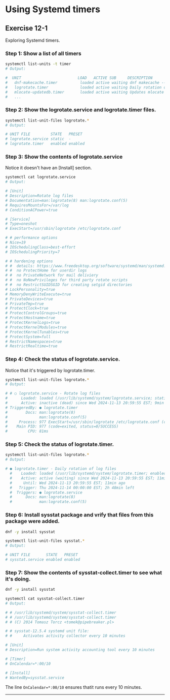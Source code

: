 # Using Systemd timers
## Exercise 12-1
Exploring Systemd timers.

### Step 1: Show a list of all timers


```bash
systemctl list-units -t timer
# Output:

#  UNIT                         LOAD   ACTIVE SUB     DESCRIPTION                                         
#   dnf-makecache.timer          loaded active waiting dnf makecache --timer
#   logrotate.timer              loaded active waiting Daily rotation of log files
#   mlocate-updatedb.timer       loaded active waiting Updates mlocate database every day
#   ...
```


### Step 2: Show the logrotate.service and logrotate.timer files. 

```bash
systemctl list-unit-files logrotate.* 
# Output:

# UNIT FILE         STATE   PRESET 
# logrotate.service static  -      
# logrotate.timer   enabled enabled
```


### Step 3: Show the contents of logrotate.service 

Notice it doesn't have an [Install] section.

```bash
systemctl cat logrotate.service
# Output:

# [Unit]
# Description=Rotate log files
# Documentation=man:logrotate(8) man:logrotate.conf(5)
# RequiresMountsFor=/var/log
# ConditionACPower=true

# [Service]
# Type=oneshot
# ExecStart=/usr/sbin/logrotate /etc/logrotate.conf

# # performance options
# Nice=19
# IOSchedulingClass=best-effort
# IOSchedulingPriority=7

# # hardening options
# #  details: https://www.freedesktop.org/software/systemd/man/systemd.exec.html
# #  no ProtectHome for userdir logs
# #  no PrivateNetwork for mail deliviery
# #  no NoNewPrivileges for third party rotate scripts
# #  no RestrictSUIDSGID for creating setgid directories
# LockPersonality=true
# MemoryDenyWriteExecute=true
# PrivateDevices=true
# PrivateTmp=true
# ProtectClock=true
# ProtectControlGroups=true
# ProtectHostname=true
# ProtectKernelLogs=true
# ProtectKernelModules=true
# ProtectKernelTunables=true
# ProtectSystem=full
# RestrictNamespaces=true
# RestrictRealtime=true
```


### Step 4: Check the status of logrotate.service. 

Notice that it's triggered by logrotate.timer.

```bash
systemctl list-unit-files logrotate.* 
# Output:

# # ○ logrotate.service - Rotate log files
#      Loaded: loaded (/usr/lib/systemd/system/logrotate.service; static)
#      Active: inactive (dead) since Wed 2024-11-13 20:59:55 EST; 9min ago
# TriggeredBy: ● logrotate.timer
#        Docs: man:logrotate(8)
#              man:logrotate.conf(5)
#     Process: 977 ExecStart=/usr/sbin/logrotate /etc/logrotate.conf (code=exited, status=0/SUCCESS)
#    Main PID: 977 (code=exited, status=0/SUCCESS)
#         CPU: 81ms
```


### Step 5: Check the status of logrotate.timer. 

```bash
systemctl list-unit-files logrotate.* 
# Output:

# ● logrotate.timer - Daily rotation of log files
  #    Loaded: loaded (/usr/lib/systemd/system/logrotate.timer; enabled; preset: enabled)
  #    Active: active (waiting) since Wed 2024-11-13 20:59:55 EST; 11min ago
  #     Until: Wed 2024-11-13 20:59:55 EST; 11min ago
  #   Trigger: Thu 2024-11-14 00:00:00 EST; 2h 48min left
  #  Triggers: ● logrotate.service
  #      Docs: man:logrotate(8)
  #            man:logrotate.conf(5)
```


### Step 6: Install sysstat package and vrify that files from this package were added.

```bash
dnf -y install sysstat 

systemctl list-unit-files sysstat.*
# Output:

# UNIT FILE       STATE   PRESET 
# sysstat.service enabled enabled
```


### Step 7: Show the contents of sysstat-collect.timer to see what it's doing.

```bash
dnf -y install sysstat 

systemctl cat sysstat-collect.timer
# Output:

# # /usr/lib/systemd/system/sysstat-collect.timer
# # /usr/lib/systemd/system/sysstat-collect.timer
# # (C) 2014 Tomasz Torcz <tomek@pipebreaker.pl>

# # sysstat-12.5.4 systemd unit file:
# #     Activates activity collector every 10 minutes

# [Unit]
# Description=Run system activity accounting tool every 10 minutes

# [Timer]
# OnCalendar=*:00/10

# [Install]
# WantedBy=sysstat.service
```

The line `OnCalendar=*:00/10` ensures thatit runs every 10 minutes.

---